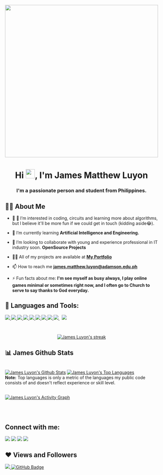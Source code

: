 
<a href="#"><img width="100%" height="500px"  text-align="center" src="https://i.imgur.com/u7mkijz.png" height="175px"/></a>



<h1 align="center">Hi <img src="https://raw.githubusercontent.com/MartinHeinz/MartinHeinz/master/wave.gif" width="30px">, I'm James Matthew Luyon</h1>
<h3 align="center">I'm a passionate person and student from Philippines.</h3>


## 🙋‍♂️ About Me

- 🔭 👀 I’m interested in coding, circuits and learning more about algorithms, but I believe it'll be more fun if we could get in touch (kidding aside😂).  <!-- **[Covid-19 Tracker](https://covid-19-tracker-e4bda.web.app/)**  -->   

- 🌱 I’m currently learning **Artificial Intelligence and Engineering.**

- 💞️ I’m looking to collaborate with young and experience professional in IT industry soon. **OpenSource Projects**

- 👨‍💻 All of my projects are available at **[My Portfolio](https://jamesmatthewluyon.wixsite.com/myrealsite?fbclid=IwAR0Whv-fFa3jc7RKecnwan3mX-H7nhGy8O6gg126YgU23EX99bpTy9HqSQ0)**

- 📫 How to reach me **james.matthew.luyon@adamson.edu.ph**

- ⚡ Fun facts about me: **I'm see myself as busy always, I play online games minimal or sometimes right now, and I often go to Church to serve to say thanks to God everyday.**

## 🚀 Languages and Tools:

<p align="left"> 
    <a href="https://www.java.com" target="_blank"> <img src="https://img.icons8.com/color/48/000000/java-coffee-cup-logo.png"/> </a>
    <a href="https://www.cplusplus.com/info/" target="_blank"> <img src="https://img.icons8.com/color/48/000000/c-plus-plus-logo.png"/> </a>
    <a href="https://www.w3schools.com/cs" target="_blank"> <img src="https://img.icons8.com/color/48/000000/c-sharp-logo.png"/> </a> 
    <a href="https://developer.mozilla.org/en-US/docs/Web/JavaScript" target="_blank"> <img src="https://img.icons8.com/color/48/000000/javascript.png"/> </a> 
    <a href="https://www.w3.org/html/" target="_blank"> <img src="https://img.icons8.com/color/48/000000/html-5.png"/> </a> 
    <a href="https://www.w3schools.com/css/" target="_blank"> <img src="https://img.icons8.com/color/48/000000/css3.png"/> </a> 
    <a href="https://getbootstrap.com" target="_blank"> <img src="https://img.icons8.com/color/48/000000/bootstrap.png"/> </a> 
    <a href="https://www.python.org" target="_blank"> <img src="https://img.icons8.com/color/48/000000/python.png"/> </a> 
    </a> 
    <a style="padding-right:8px;" href="https://www.mysql.com/" target="_blank"> <img src="https://img.icons8.com/fluent/50/000000/mysql-logo.png"/> </a>
    </a> 
    <a href="https://firebase.google.com/" target="_blank"> <img src="https://img.icons8.com/color/48/000000/firebase.png"/> </a> 
    </a>   
    </a> 
    <!-- <a href="https://www.jenkins.io" target="_blank"> <img src="https://www.vectorlogo.zone/logos/jenkins/jenkins-icon.svg" alt="jenkins" width="48" height="48"/> </a>  -->
</p>

<!-- [![React Badge](https://img.shields.io/badge/-React-61DBFB?style=for-the-badge&labelColor=black&logo=react&logoColor=61DBFB)](#)  [![Javascript Badge](https://img.shields.io/badge/-Javascript-F0DB4F?style=for-the-badge&labelColor=black&logo=javascript&logoColor=F0DB4F)](#) [![Typescript Badge](https://img.shields.io/badge/-Typescript-007acc?style=for-the-badge&labelColor=black&logo=typescript&logoColor=007acc)](#) [![Nodejs Badge](https://img.shields.io/badge/-Nodejs-3C873A?style=for-the-badge&labelColor=black&logo=node.js&logoColor=3C873A)](#) [![GraphQL Badge](https://img.shields.io/badge/-GraphQl-e535ab?style=for-the-badge&labelColor=black&logo=node.js&logoColor=e535ab)](#) -->
<br/>

<p align="center">
    <a href="https://github.com/jamesmattluyon/github-readme-streak-stats">
        <img title="🔥 Get streak stats for your profile at git.io/streak-stats" alt="James Luyon's streak" src="https://github-readme-streak-stats.herokuapp.com/?user=jamesmattluyon&theme=black-ice&hide_border=true&stroke=0000&background=060A0CD0"/>
    </a>
</p>

## 📊 James Github Stats

  <br/>
    <a href="https://github.com/jamesmattluyon/github-readme-stats"><img alt="James Luyon's Github Stats" src="https://github-readme-stats.vercel.app/api?username=jamesmattluyon&show_icons=true&count_private=true&theme=react&hide_border=true&bg_color=0D1117" /></a>
  <a href="https://github.com/jamesmattluyon/github-readme-stats"><img alt="James Luyon's Top Languages" src="https://github-readme-stats.vercel.app/api/top-langs/?username=jamesmattluyon&langs_count=8&count_private=true&layout=compact&theme=react&hide_border=true&bg_color=0D1117" /></a>
  <br/>
  <b>Note:</b> Top languages is only a metric of the languages my public code consists of and doesn't reflect experience or skill level.


<br/>
<br/>

<a href="https://github.com/jamesmattluyon/github-readme-activity-graph"><img alt="James Luyon's Activity Graph" src="https://activity-graph.herokuapp.com/graph?username=jamesmattluyon&bg_color=0D1117&color=5BCDEC&line=5BCDEC&point=FFFFFF&hide_border=true" /></a>

<br/>
<br/>

## Connect with me:
<p align="left">

<a href = "https://www.linkedin.com/in/jamesmatthewluyon/"><img src="https://img.icons8.com/fluent/48/000000/linkedin.png"/></a>
<a href = "https://www.facebook.com/james.luyon/"><img src="https://img.icons8.com/fluency/48/000000/facebook-new.png"/></a>
<a href = "https://www.instagram.com/maaatchong/"><img src="https://img.icons8.com/fluent/48/000000/instagram-new.png"/></a>
<a href = "https://www.youtube.com/channel/UCsYThXSrUMlz260yg_zB73g"><img src="https://img.icons8.com/color/48/000000/youtube-play.png"/></a>

</p>

## ❤ Views and Followers
<a href="https://github.com/Meghna-DAS/github-profile-views-counter">
    <img src="https://komarev.com/ghpvc/?username=jamesmattluyon">
</a>
<a href="https://github.com/jamesmattluyon?tab=followers"><img src="https://img.shields.io/github/followers/jamesmattluyon?label=Followers&style=social" alt="GitHub Badge"></a>
